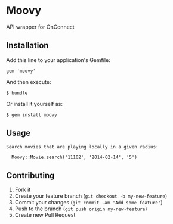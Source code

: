 # Moovy

API wrapper for OnConnect

## Installation

Add this line to your application's Gemfile:

    gem 'moovy'

And then execute:

    $ bundle

Or install it yourself as:

    $ gem install moovy

## Usage

```
Search movies that are playing locally in a given radius:

  Moovy::Movie.search('11102', '2014-02-14', '5')

```
## Contributing

1. Fork it
2. Create your feature branch (`git checkout -b my-new-feature`)
3. Commit your changes (`git commit -am 'Add some feature'`)
4. Push to the branch (`git push origin my-new-feature`)
5. Create new Pull Request
